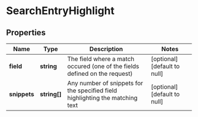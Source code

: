 # SearchEntryHighlight

## Properties
Name | Type | Description | Notes
------------ | ------------- | ------------- | -------------
**field** | **string** | The field where a match occured (one of the fields defined on the request) | [optional] [default to null]
**snippets** | **string[]** | Any number of snippets for the specified field highlighting the matching text | [optional] [default to null]


